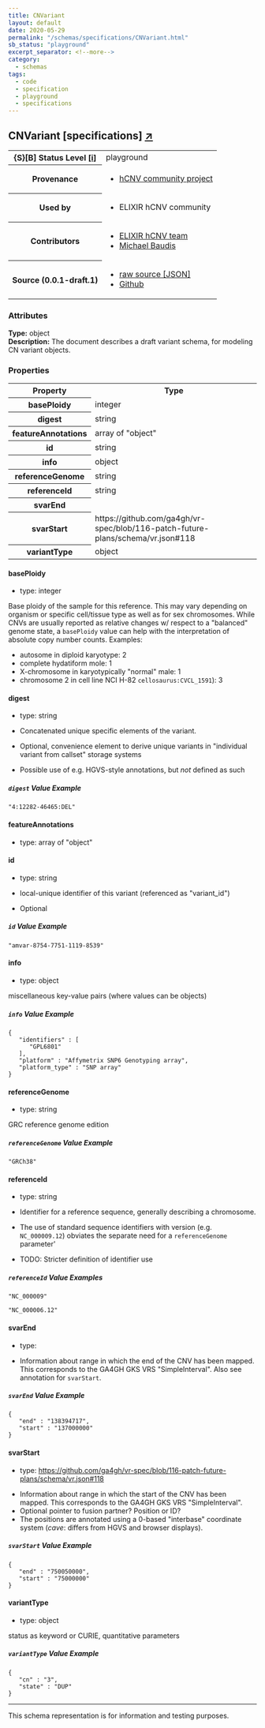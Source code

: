 ```yaml
---
title: CNVariant
layout: default
date: 2020-05-29
permalink: "/schemas/specifications/CNVariant.html"
sb_status: "playground"
excerpt_separator: <!--more-->
category:
  - schemas
tags:
  - code
  - specification
  - playground
  - specifications
---
```


<div id="schema-header-title">
  <h2>CNVariant <span id="schema-header-title-project">[specifications] <a href="https://github.com/hcnv/specifications" target="_BLANK">&nearr;</a></span> </h2>
</div>

<table id="schema-header-table">
  <tr>
    <th>{S}[B] Status Level <a href="https://schemablocks.org/about/sb-status-levels.html">[i]</a></th>
    <td><div id="schema-header-status">playground</div></td>
  </tr>

  <tr>
    <th>Provenance</th>
    <td>
      <ul>
<li><a href="https://hcnv.github.io/schemas/specifications/">hCNV community project</a></li>
      </ul>
    </td>
  </tr>
  <tr>
    <th>Used by</th>
    <td>
      <ul>
<li>ELIXIR hCNV community</li>
      </ul>
    </td>
  </tr>

<!--more-->

  <tr>
    <th>Contributors</th>
    <td>
      <ul>
<li><a href="https://hcnv.github.io/categories/people.html">ELIXIR hCNV team</a></li>
<li><a href="https://orcid.org/0000-0002-9903-4248">Michael Baudis</a></li>
      </ul>
    </td>
  </tr>
  <tr>
    <th>Source (0.0.1-draft.1)</th>
    <td>
      <ul>
        <li><a href="current/CNVariant.json" target="_BLANK">raw source [JSON]</a></li>
        <li><a href="https://github.com/hcnv/specifications/blob/master/schemas/CNVariant.yaml" target="_BLANK">Github</a></li>
      </ul>
    </td>
  </tr>
</table>

<div id="schema-attributes-title">
  <h3>Attributes</h3>
</div>

  
__Type:__ object  
__Description:__ The document describes a draft variant schema, for modeling CN variant objects.

### Properties

<table id="schema-properties-table">
  <tr>
    <th>Property</th>
    <th>Type</th>
  </tr>
  <tr>
    <th>basePloidy</th>
    <td>integer</td>
  </tr>
  <tr>
    <th>digest</th>
    <td>string</td>
  </tr>
  <tr>
    <th>featureAnnotations</th>
    <td>array of "object"</td>
  </tr>
  <tr>
    <th>id</th>
    <td>string</td>
  </tr>
  <tr>
    <th>info</th>
    <td>object</td>
  </tr>
  <tr>
    <th>referenceGenome</th>
    <td>string</td>
  </tr>
  <tr>
    <th>referenceId</th>
    <td>string</td>
  </tr>
  <tr>
    <th>svarEnd</th>
    <td></td>
  </tr>
  <tr>
    <th>svarStart</th>
    <td>https://github.com/ga4gh/vr-spec/blob/116-patch-future-plans/schema/vr.json#118</td>
  </tr>
  <tr>
    <th>variantType</th>
    <td>object</td>
  </tr>

</table>


#### basePloidy

* type: integer

Base ploidy of the sample for this reference. This may vary depending on organism or
specific cell/tissue type as well as for sex chromosomes. While CNVs are usually reported
as relative changes w/ respect to a "balanced" genome state, a `basePloidy` value
can help with the interpretation of absolute copy number counts.
Examples:
* autosome in diploid karyotype: 2
* complete hydatiform mole: 1
* X-chromosome in karyotypically "normal" male: 1
* chromosome 2 in cell line NCI H-82 `cellosaurus:CVCL_1591`): 3



#### digest

* type: string

* Concatenated unique specific elements of the variant.
* Optional, convenience element to derive unique variants in "individual
variant from callset" storage systems
* Possible use of e.g. HGVS-style annotations, but _not_ defined as such


##### `digest` Value Example  

```
"4:12282-46465:DEL"
```

#### featureAnnotations

* type: array of "object"




#### id

* type: string

* local-unique identifier of this variant (referenced as "variant_id")
* Optional


##### `id` Value Example  

```
"amvar-8754-7751-1119-8539"
```

#### info

* type: object

miscellaneous key-value pairs (where values can be objects)


##### `info` Value Example  

```
{
   "identifiers" : [
      "GPL6801"
   ],
   "platform" : "Affymetrix SNP6 Genotyping array",
   "platform_type" : "SNP array"
}
```

#### referenceGenome

* type: string

GRC reference genome edition

##### `referenceGenome` Value Example  

```
"GRCh38"
```

#### referenceId

* type: string

* Identifier for a reference sequence, generally describing a chromosome.
* The use of standard sequence identifiers with version (e.g. `NC_000009.12`)
obviates the separate need for a `referenceGenome` parameter'
* TODO: Stricter definition of identifier use


##### `referenceId` Value Examples  

```
"NC_000009"
```
```
"NC_000006.12"
```

#### svarEnd

* type: 

- Information about range in which the end of the CNV has been mapped. This
  corresponds to the GA4GH GKS VRS "SimpleInterval". Also see annotation for `svarStart`.


##### `svarEnd` Value Example  

```
{
   "end" : "138394717",
   "start" : "137000000"
}
```

#### svarStart

* type: https://github.com/ga4gh/vr-spec/blob/116-patch-future-plans/schema/vr.json#118

- Information about range in which the start of the CNV has been mapped. This
  corresponds to the GA4GH GKS VRS "SimpleInterval".
- Optional pointer to fusion partner? Position or ID?
- The positions are annotated using a 0-based "interbase" coordinate system
(_cave_: differs from HGVS and browser displays).


##### `svarStart` Value Example  

```
{
   "end" : "750050000",
   "start" : "75000000"
}
```

#### variantType

* type: object

status as keyword or CURIE, quantitative parameters

##### `variantType` Value Example  

```
{
   "cn" : "3",
   "state" : "DUP"
}
```
<hr/>
<div id="schema-footer">
This schema representation is for information and testing purposes.
</div>


